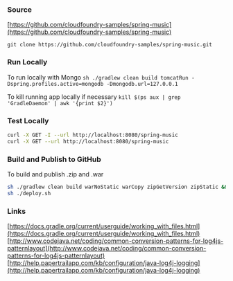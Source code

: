 ### Source
[https://github.com/cloudfoundry-samples/spring-music](https://github.com/cloudfoundry-samples/spring-music)

`git clone https://github.com/cloudfoundry-samples/spring-music.git`

### Run Locally
To run locally with Mongo
`sh ./gradlew clean build tomcatRun -Dspring.profiles.active=mongodb -Dmongodb.url=127.0.0.1`

To kill running app locally if necessary
`kill $(ps aux | grep 'GradleDaemon' | awk '{print $2}')`

### Test Locally
```bash
curl -X GET -I --url http://localhost:8080/spring-music
curl -X GET --url http://localhost:8080/spring-music
```

### Build and Publish to GitHub
To build and publish .zip and .war
```bash
sh ./gradlew clean build warNoStatic warCopy zipGetVersion zipStatic && \
sh ./deploy.sh
```

### Links 
[https://docs.gradle.org/current/userguide/working_with_files.html](https://docs.gradle.org/current/userguide/working_with_files.html)
[http://www.codejava.net/coding/common-conversion-patterns-for-log4js-patternlayout](http://www.codejava.net/coding/common-conversion-patterns-for-log4js-patternlayout)
[http://help.papertrailapp.com/kb/configuration/java-log4j-logging](http://help.papertrailapp.com/kb/configuration/java-log4j-logging)
